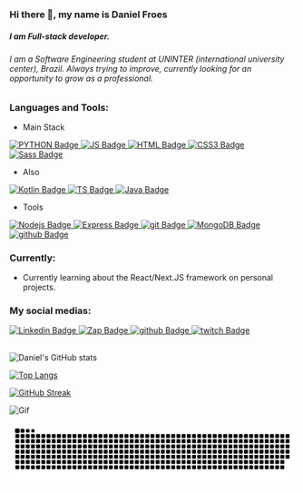 ### Hi there 👋, my name is Daniel Froes

##### I am Full-stack developer.

###### I am a Software Engineering student at UNINTER (international university center), Brazil. Always trying to improve, currently looking for an opportunity to grow as a professional.

### Languages and Tools:

- Main Stack 

<div id="badges">
  <a href="https://github.com/daniel-froes">
    <img src="https://img.shields.io/badge/python-3670A0?style=for-the-badge&logo=python&logoColor=ffdd54" alt="PYTHON Badge"/>
  </a>
    <a href="https://github.com/daniel-froes">
    <img src="https://img.shields.io/badge/javascript-%23323330.svg?style=for-the-badge&logo=javascript&logoColor=%23F7DF1E" alt="JS Badge"/>
  </a>
  <a href="https://github.com/daniel-froes">
    <img src="https://img.shields.io/badge/html5-%23E34F26.svg?style=for-the-badge&logo=html5&logoColor=white" alt="HTML Badge"/>
  </a>
  <a href="https://github.com/daniel-froes">
    <img src="https://img.shields.io/badge/css3-%231572B6.svg?style=for-the-badge&logo=css3&logoColor=white" alt="CSS3 Badge"/>
  </a>
  <a href="https://github.com/daniel-froes">
    <img src="https://img.shields.io/badge/Sass-CC6699?style=for-the-badge&logo=sass&logoColor=white" alt="Sass Badge"/>
  </a>
</div>

- Also

<div id="badges">
     <a href="https://github.com/daniel-froes">
    <img src="https://img.shields.io/badge/Kotlin-0095D5?&style=for-the-badge&logo=kotlin&logoColor=white" alt="Kotlin Badge"/>
  </a>

  <a href="https://github.com/daniel-froes">
    <img src="https://img.shields.io/badge/typescript-%23007ACC.svg?style=for-the-badge&logo=typescript&logoColor=white" alt="TS Badge"/>
  </a>
  <a href="https://github.com/daniel-froes">
    <img src="https://img.shields.io/badge/Java-ED8B00?style=for-the-badge&logo=java&logoColor=white" alt="Java Badge"/>
  </a>

</div>

- Tools

<div id="badges">
  <a href="https://github.com/daniel-froes">
    <img src="https://img.shields.io/badge/node.js-6DA55F?style=for-the-badge&logo=node.js&logoColor=white" alt="Nodejs Badge"/>
  </a>
  <a href="https://github.com/daniel-froes">
    <img src="https://img.shields.io/badge/express.js-%23404d59.svg?style=for-the-badge&logo=express&logoColor=%2361DAFB" alt="Express Badge"/>
  </a>
  <a href="https://github.com/daniel-froes">
    <img src="https://img.shields.io/badge/git-%23F05033.svg?style=for-the-badge&logo=git&logoColor=white" alt="git Badge"/>
  </a>
  <a href="https://github.com/daniel-froes">
    <img src="https://img.shields.io/badge/MongoDB-4EA94B?style=for-the-badge&logo=mongodb&logoColor=white" alt="MongoDB Badge"/>
  </a>
  <a href="https://github.com/daniel-froes">
    <img src="https://img.shields.io/badge/github-%23121011.svg?style=for-the-badge&logo=github&logoColor=white" alt="github Badge"/>
  </a>
  
</div>

### Currently:

- Currently learning about the React/Next.JS framework on personal projects.

### My social medias:

<div id="badges">
  <a href="https://www.linkedin.com/in/daniel-froes-7b58a9158/">
    <img src="https://img.shields.io/badge/linkedin-%230077B5.svg?style=for-the-badge&logo=linkedin&logoColor=white" alt="Linkedin Badge"/>
  </a>
  <a href="https://tinyurl.com/4tjt548d">
    <img src="https://img.shields.io/badge/WhatsApp-25D366?style=for-the-badge&logo=whatsapp&logoColor=white" alt="Zap Badge"/>
  </a>
  <a href="https://www.instagram.com/danielfroes__/">
    <img src="https://img.shields.io/badge/INSTAGRAM-%23E4405F.svg?style=for-the-badge&logo=Instagram&logoColor=white" alt="github Badge"/>
  </a>
  <a href="https://www.twitch.tv/thecrabsons">
    <img src="https://img.shields.io/badge/Twitch-9347FF?style=for-the-badge&logo=twitch&logoColor=white" alt="twitch Badge"/>
  </a>
  
</div>

</br>



![Daniel's GitHub stats](https://github-readme-stats.vercel.app/api?username=daniel-froes&show_icons=true&theme=synthwave) 

[![Top Langs](https://github-readme-stats.vercel.app/api/top-langs/?username=daniel-froes&layout=compact&theme=synthwave)](https://github.com/anuraghazra/github-readme-stats)

[![GitHub Streak](https://github-readme-streak-stats.herokuapp.com/?user=daniel-froes&theme=synthwave)](https://git.io/streak-stats)

<img src="https://c.tenor.com/wilYo_7wGKYAAAAC/new-game-ahagon-umiko-programming.gif" alt="Gif"/>

![snake gif](https://github.com/daniel-froes/daniel-froes/blob/output/github-contribution-grid-snake.svg)
